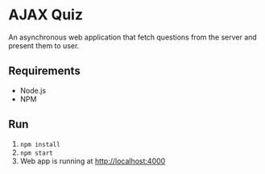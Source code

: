 # AJAX Quiz

An asynchronous web application that fetch questions from the server and present them to user.

## Requirements
- Node.js
- NPM

## Run
1. `npm install`
2. `npm start`
3. Web app is running at [http://localhost:4000](http://localhost:4000)

